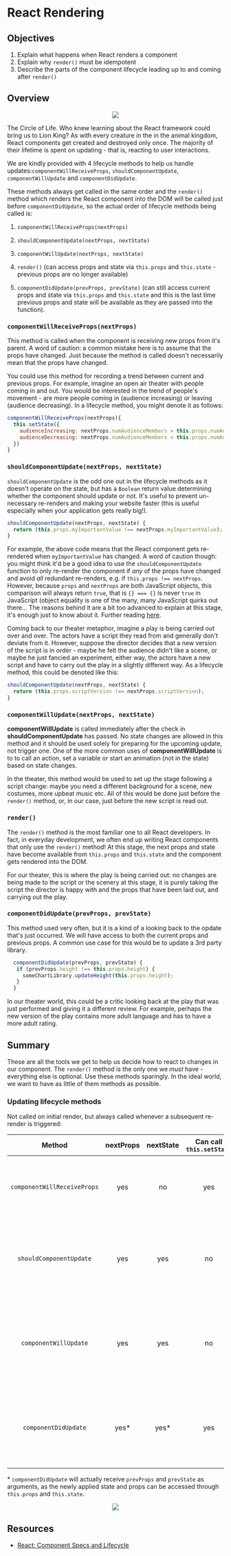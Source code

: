 # React Rendering

## Objectives

1. Explain what happens when React renders a component
2. Explain why `render()` must be idempotent
3. Describe the parts of the component lifecycle leading up to and coming after
   `render()`

## Overview

<p align="center">
  <img src="http://www.awesomelyluvvie.com/wp-content/uploads/2014/04/lion-king-circle-of-life.gif" />
</p>

The Circle of Life. Who knew learning about the React framework could bring us to Lion King? As with every creature in
the in the animal kingdom, React components get created and destroyed only once. The majority of their lifetime is spent
on updating - that is, reacting to user interactions.

We are kindly provided with 4 lifecycle methods to help us handle updates:`componentWillReceiveProps`,
`shouldComponentUpdate`, `componentWillUpdate` and `componentDidUpdate`.

These methods always get called in the same order and the `render()` method which renders the React component into
the DOM will be called just before `componentDidUpdate`, so the actual order of lifecycle methods being called is:

1. `componentWillReceiveProps(nextProps)`

2. `shouldComponentUpdate(nextProps, nextState)`

3. `componentWillUpdate(nextProps, nextState)`

4. `render()` (can access props and state via `this.props` and `this.state` - previous props are no longer available)

5. `componentDidUpdate(prevProps, prevState)` (can still access current props and state via `this.props` and
`this.state` and this is the last time previous props and state will be available as they are passed into the function).

### `componentWillReceiveProps(nextProps)`
This method is called when the component is receiving new props from it's parent. A word of caution: a common mistake
here is to assume that the props have changed. Just because the method is called doesn't necessarily mean that the props
have changed.

You could use this method for recording a trend between current and previous props. For example, imagine an open air
theater with people coming in and out. You would be interested in the trend of people's movement - are more people
coming in (audience increasing) or leaving (audience decreasing). In a lifecycle method, you might denote it as follows:

```javascript
componentWillReceiveProps(nextProps){
  this.setState({
    audienceIncreasing: nextProps.numAudienceMembers > this.props.numAudienceMembers,
    audienceDecreasing: nextProps.numAudienceMembers < this.props.numAudienceMembers
  })
}
```

### `shouldComponentUpdate(nextProps, nextState)`
`shouldComponentUpdate` is the odd one out in the lifecycle methods as it doesn't operate on the state, but has a
`Boolean` return value determining whether the component should update or not. It's useful to prevent un-necessary
re-renders and making your website faster (this is useful especially when your application gets really big!).

```javascript
shouldComponentUpdate(nextProps, nextState) {
  return (this.props.myImportantValue !== nextProps.myImportantValue);
}
```

For example, the above code means that the React component gets re-rendered when `myImportantValue` has changed. A word
of caution though: you might think it'd be a good idea to use the `shouldComponentUpdate` function to only re-render the
component if *any* of the props have changed and avoid *all* redundant re-renders, e.g. if `this.props !== nextProps`.
However, because `props` and `nextProps` are both JavaScript objects, this comparison will always return `true`, that
is `{} === {}` is never `true` in JavaScript (object equality is one of the many, many JavaScript quirks out there...
The reasons behind it are a bit too advanced to explain at this stage, it's enough just to know about it. Further
reading [here](http://adripofjavascript.com/blog/drips/object-equality-in-javascript.html).

Coming back to our theater metaphor, imagine a play is being carried out over and over. The actors have a script they
read from and generally don't deviate from it. However, suppose the director decides that a new version of the script
is in order - maybe he felt the audience didn't like a scene, or maybe he just fancied an experiment, either way,
the actors have a new script and have to carry out the play in a slightly different way. As a lifecycle method, this could
be denoted like this:

```javascript
shouldComponentUpdate(nextProps, nextState) {
  return (this.props.scriptVersion !== nextProps.scriptVersion);
}
```

### `componentWillUpdate(nextProps, nextState)`
**componentWillUpdate** is called immediately after the check in **shouldComponentUpdate** has passed. No state changes
are allowed in this method and it should be used solely for preparing for the upcoming update, not trigger one. One of
the more common uses of **componentWillUpdate** is to to call an action, set a variable or start an animation (not in
the state) based on state changes.

In the theater, this method would be used to set up the stage following a script change: maybe you need a different
background for a scene, new costumes, more upbeat music etc. All of this would be done just before the `render()`
method, or, in our case, just before the new script is read out.

### `render()`
The `render()` method is the most familiar one to all React developers. In fact, in everyday development, we often end
up writing React components that only use the `render()` method! At this stage, the next props and state have become
available from `this.props` and `this.state` and the component gets rendered into the DOM.

For our theater, this is where the play is being carried out: no changes are being made to the script or the scenery
at this stage, it is purely taking the script the director is happy with and the props that have been laid out, and
carrying out the play.

### `componentDidUpdate(prevProps, prevState)`
This method used very often, but it is a kind of a looking back to the opdate that's just occurred. We will have access
to both the current props and previous props. A common use case for this would be to update a 3rd party library.

```javascript
  componentDidUpdate(prevProps, prevState) {
   if (prevProps.height !== this.props.height) {
     someChartLibrary.updateHeight(this.props.height);
   }
  }
```

In our theater world, this could be a critic looking back at the play that was just performed and giving it a different
review. For example, perhaps the new version of the play contains more adult language and has to have a more adult rating.

## Summary
These are all the tools we get to help us decide how to react to changes in our component. The `render()` method is the
only one we *must* have - everything else is optional. Use these methods sparingly. In the ideal world, we want to have
as little of them methods as possible.

### Updating lifecycle methods
Not called on initial render, but always called whenever a subsequent re-render is triggered:

|           Method          | nextProps | nextState | Can call `this.setState` |                       Called when?                      |                                     Used for                                     |
|:-------------------------:|:---------:|:---------:|:----------------------:|:-------------------------------------------------------:|:--------------------------------------------------------------------------------:|
| `componentWillReceiveProps` |    yes    |     no    |           yes          |  many times, whenever component is going to receive new props  |                     applying state changes based on new props                    |
|   `shouldComponentUpdate`   |    yes    |    yes    |           no           |    many times, whenever a re-render has been triggered    |    deciding based on new & old props & state whether a re-render should occur    |
|    `componentWillUpdate`    |    yes    |    yes    |           no           | many times, when new state and props are being received | prepare for the update, dispatch any actions or animations based on state change |
|     `componentDidUpdate`    |    yes*   |    yes*   |           yes          |    many times, just after the re-render has finished    | any DOM updates following a render (mostly interacting with 3rd party libraries) |

\* `componentDidUpdate` will actually receive `prevProps` and `prevState` as arguments, as the newly applied state and props can be accessed through `this.props` and `this.state`.

<p align="center">
  <img src="https://media.giphy.com/media/wDOFUCaxyv2XC/giphy.gif" />
</p>

## Resources

- [React: Component Specs and Lifecycle](https://github.com/learn-co-curriculum/react-rendering)
